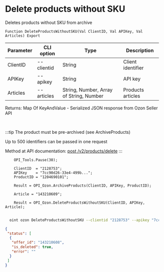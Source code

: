 ﻿---
sidebar_position: 14
---

# Delete products without SKU
 Deletes products without SKU from archive



`Function DeleteProductsWithoutSKU(Val ClientID, Val APIKey, Val Articles) Export`

  | Parameter | CLI option | Type | Description |
  |-|-|-|-|
  | ClientID | --clientid | String | Client identifier |
  | APIKey | --apikey | String | API key |
  | Articles | --articles | String, Number, Array of String, Number | Products articles |

  
  Returns:  Map Of KeyAndValue - Serialized JSON response from Ozon Seller API

<br/>

:::tip
The product must be pre-archived (see ArchiveProducts)

 Up to 500 identifiers can be passed in one request

 Method at API documentation: [post /v2/products/delete](https://docs.ozon.ru/api/seller/#operation/ProductAPI_DeleteProducts)
:::
<br/>


```bsl title="Code example"
    OPI_Tools.Pause(30);

    ClientID  = "2128753";
    APIKey    = "7cc90d26-33e4-499b...";
    ProductID = "1204690101";

    Result = OPI_Ozon.ArchiveProducts(ClientID, APIKey, ProductID);

    Article = "143210609";

    Result = OPI_Ozon.DeleteProductsWithoutSKU(ClientID, APIKey, Article);
```



```sh title="CLI command example"
    
  oint ozon DeleteProductsWithoutSKU --clientid "2128753" --apikey "7cc90d26-33e4-499b..." --articles %articles%

```

```json title="Result"
{
 "status": [
  {
   "offer_id": "143210608",
   "is_deleted": true,
   "error": ""
  }
 ]
}
```
